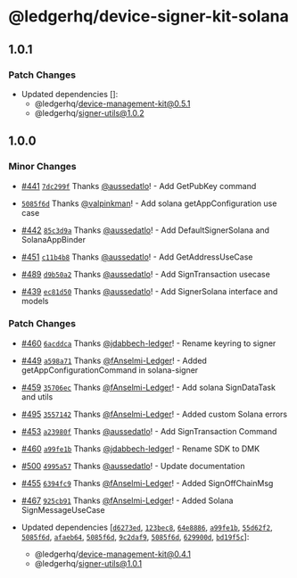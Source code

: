 # @ledgerhq/device-signer-kit-solana

## 1.0.1

### Patch Changes

- Updated dependencies []:
  - @ledgerhq/device-management-kit@0.5.1
  - @ledgerhq/signer-utils@1.0.2

## 1.0.0

### Minor Changes

- [#441](https://github.com/LedgerHQ/device-sdk-ts/pull/441) [`7dc299f`](https://github.com/LedgerHQ/device-sdk-ts/commit/7dc299ffff00e970ca2934fb4e69687c5a7de5ae) Thanks [@aussedatlo](https://github.com/aussedatlo)! - Add GetPubKey command

- [`5085f6d`](https://github.com/LedgerHQ/device-sdk-ts/commit/5085f6dd397b5800849e34f593e71fd9c61c0e40) Thanks [@valpinkman](https://github.com/valpinkman)! - Add solana getAppConfiguration use case

- [#442](https://github.com/LedgerHQ/device-sdk-ts/pull/442) [`85c3d9a`](https://github.com/LedgerHQ/device-sdk-ts/commit/85c3d9a29ba5332247477ce1f7460f4db96688ac) Thanks [@aussedatlo](https://github.com/aussedatlo)! - Add DefaultSignerSolana and SolanaAppBinder

- [#451](https://github.com/LedgerHQ/device-sdk-ts/pull/451) [`c11b4b8`](https://github.com/LedgerHQ/device-sdk-ts/commit/c11b4b8cc793f2af70dde4eb0265939e758d0271) Thanks [@aussedatlo](https://github.com/aussedatlo)! - Add GetAddressUseCase

- [#489](https://github.com/LedgerHQ/device-sdk-ts/pull/489) [`d9b50a2`](https://github.com/LedgerHQ/device-sdk-ts/commit/d9b50a28e406046d60ccda9c0ae1f217ce7892a1) Thanks [@aussedatlo](https://github.com/aussedatlo)! - Add SignTransaction usecase

- [#439](https://github.com/LedgerHQ/device-sdk-ts/pull/439) [`ec81d50`](https://github.com/LedgerHQ/device-sdk-ts/commit/ec81d50bb671ad2616ff3c6e32fe7cecc6c2c988) Thanks [@aussedatlo](https://github.com/aussedatlo)! - Add SignerSolana interface and models

### Patch Changes

- [#460](https://github.com/LedgerHQ/device-sdk-ts/pull/460) [`6acddca`](https://github.com/LedgerHQ/device-sdk-ts/commit/6acddca516f1fe3d0b95c31b717e9f59b29e762e) Thanks [@jdabbech-ledger](https://github.com/jdabbech-ledger)! - Rename keyring to signer

- [#449](https://github.com/LedgerHQ/device-sdk-ts/pull/449) [`a598a71`](https://github.com/LedgerHQ/device-sdk-ts/commit/a598a71fc5cc1c5850672632cd95733130cec5db) Thanks [@fAnselmi-Ledger](https://github.com/fAnselmi-Ledger)! - Added getAppConfigurationCommand in solana-signer

- [#459](https://github.com/LedgerHQ/device-sdk-ts/pull/459) [`35706ec`](https://github.com/LedgerHQ/device-sdk-ts/commit/35706ec654f8cb6ad3ae5b765c065da9bd074f50) Thanks [@fAnselmi-Ledger](https://github.com/fAnselmi-Ledger)! - Add solana SignDataTask and utils

- [#495](https://github.com/LedgerHQ/device-sdk-ts/pull/495) [`3557142`](https://github.com/LedgerHQ/device-sdk-ts/commit/3557142c6e5ebebd8643b93c118bc6591e28154f) Thanks [@fAnselmi-Ledger](https://github.com/fAnselmi-Ledger)! - Added custom Solana errors

- [#453](https://github.com/LedgerHQ/device-sdk-ts/pull/453) [`a23980f`](https://github.com/LedgerHQ/device-sdk-ts/commit/a23980f8746f7a804b59e0122b5e92ebf0336ef1) Thanks [@aussedatlo](https://github.com/aussedatlo)! - Add SignTransaction Command

- [#460](https://github.com/LedgerHQ/device-sdk-ts/pull/460) [`a99fe1b`](https://github.com/LedgerHQ/device-sdk-ts/commit/a99fe1bfd362b6b5f9e8ee2489d285766e06272a) Thanks [@jdabbech-ledger](https://github.com/jdabbech-ledger)! - Rename SDK to DMK

- [#500](https://github.com/LedgerHQ/device-sdk-ts/pull/500) [`4995a57`](https://github.com/LedgerHQ/device-sdk-ts/commit/4995a57598f6e599d548dc657ebc5ee8c74a320b) Thanks [@aussedatlo](https://github.com/aussedatlo)! - Update documentation

- [#455](https://github.com/LedgerHQ/device-sdk-ts/pull/455) [`6394fc9`](https://github.com/LedgerHQ/device-sdk-ts/commit/6394fc9f502fd2f292b5e9c75605b835dd399b26) Thanks [@fAnselmi-Ledger](https://github.com/fAnselmi-Ledger)! - Added SignOffChainMsg

- [#467](https://github.com/LedgerHQ/device-sdk-ts/pull/467) [`925cb91`](https://github.com/LedgerHQ/device-sdk-ts/commit/925cb911297c85ac56d45cdbe0cd4f7e72c2234d) Thanks [@fAnselmi-Ledger](https://github.com/fAnselmi-Ledger)! - Added Solana SignMessageUseCase

- Updated dependencies [[`d6273ed`](https://github.com/LedgerHQ/device-sdk-ts/commit/d6273ed00b61d273ebc42bd5dfa16ce4c5641af5), [`123bec8`](https://github.com/LedgerHQ/device-sdk-ts/commit/123bec87ebd6c23922138c44a397bc72919d88e5), [`64e8886`](https://github.com/LedgerHQ/device-sdk-ts/commit/64e88863fd93c7140c32be5c91fde231293be7be), [`a99fe1b`](https://github.com/LedgerHQ/device-sdk-ts/commit/a99fe1bfd362b6b5f9e8ee2489d285766e06272a), [`55d62f2`](https://github.com/LedgerHQ/device-sdk-ts/commit/55d62f2dfe9cd979c99fbc8f8aeed7909c653807), [`5085f6d`](https://github.com/LedgerHQ/device-sdk-ts/commit/5085f6dd397b5800849e34f593e71fd9c61c0e40), [`afaeb64`](https://github.com/LedgerHQ/device-sdk-ts/commit/afaeb64c1fd2643d74ea8a2cc541c450d78c470c), [`5085f6d`](https://github.com/LedgerHQ/device-sdk-ts/commit/5085f6dd397b5800849e34f593e71fd9c61c0e40), [`9c2daf9`](https://github.com/LedgerHQ/device-sdk-ts/commit/9c2daf90391d5219cfa0f98e500a6f2e1295b454), [`5085f6d`](https://github.com/LedgerHQ/device-sdk-ts/commit/5085f6dd397b5800849e34f593e71fd9c61c0e40), [`629900d`](https://github.com/LedgerHQ/device-sdk-ts/commit/629900d681acdc4398445d4167a70811d041dad4), [`bd19f5c`](https://github.com/LedgerHQ/device-sdk-ts/commit/bd19f5c27f5a74dc9d58bd25fb021a260ff5e602)]:
  - @ledgerhq/device-management-kit@0.4.1
  - @ledgerhq/signer-utils@1.0.1
